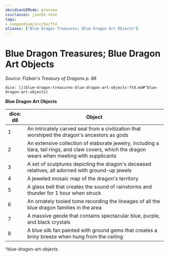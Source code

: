 ```yaml
---
obsidianUIMode: preview
cssclasses: json5e-note
tags:
- compendium/src/5e/ftd
aliases: ["Blue Dragon Treasures; Blue Dragon Art Objects"]
---
```

# Blue Dragon Treasures; Blue Dragon Art Objects
*Source: Fizban's Treasury of Dragons p. 88* 

`dice: [](blue-dragon-treasures-blue-dragon-art-objects-ftd.md#^blue-dragon-art-objects)`

**Blue Dragon Art Objects**

| dice: d8 | Object |
|----------|--------|
| 1 | An intricately carved seal from a civilization that worshiped the dragon's ancestors as gods |
| 2 | An extensive collection of elaborate jewelry, including a tiara, tail rings, and claw covers, which the dragon wears when meeting with supplicants |
| 3 | A set of sculptures depicting the dragon's deceased relatives, all adorned with ground-up jewels |
| 4 | A jeweled mosaic map of the dragon's territory |
| 5 | A glass bell that creates the sound of rainstorms and thunder for 1 hour when struck |
| 6 | An ornately tooled tome recording the lineages of all the blue dragon families in the area |
| 7 | A massive geode that contains spectacular blue, purple, and black crystals |
| 8 | A blue silk fan painted with ground gems that creates a briny breeze when hung from the ceiling |
^blue-dragon-art-objects